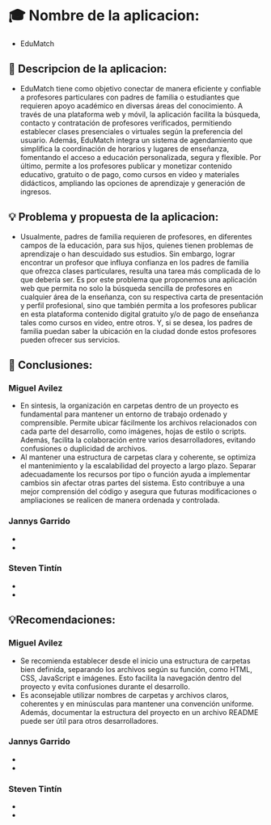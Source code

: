 # 🎓  Nombre de la aplicacion: 
- EduMatch
## 📘 Descripcion de la aplicacion:
- EduMatch tiene como objetivo conectar de manera eficiente y confiable a profesores particulares con padres de familia o estudiantes que requieren apoyo académico en diversas áreas del conocimiento. A través de una plataforma web y móvil, la aplicación facilita la búsqueda, contacto y contratación de profesores verificados, permitiendo establecer clases presenciales o virtuales según la preferencia del usuario. Además, EduMatch integra un sistema de agendamiento que simplifica la coordinación de horarios y lugares de enseñanza, fomentando el acceso a educación personalizada, segura y flexible. Por último, permite a los profesores publicar y monetizar contenido educativo, gratuito o de pago, como cursos en video y materiales didácticos, ampliando las opciones de aprendizaje y generación de ingresos.
## 💡 Problema y propuesta de la aplicacion:
- Usualmente, padres de familia requieren de profesores, en diferentes campos de la educación, para sus hijos, quienes tienen problemas de aprendizaje o han descuidado sus estudios. Sin embargo, lograr encontrar un profesor que influya confianza en los padres de familia que ofrezca clases particulares, resulta una tarea más complicada de lo que debería ser. Es por este problema que proponemos una aplicación web que permita no solo la búsqueda sencilla de profesores en cualquier área de la enseñanza, con su respectiva carta de presentación y perfil profesional, sino que también permita a los profesores publicar en esta plataforma contenido digital gratuito y/o de pago de enseñanza tales como cursos en video, entre otros. Y, si se desea, los padres de familia puedan saber la ubicación en la ciudad donde estos profesores pueden ofrecer sus servicios.



## 📌 Conclusiones:
### Miguel Avilez
- En sintesis, la organización en carpetas dentro de un proyecto es fundamental para mantener un entorno de trabajo ordenado y comprensible. Permite ubicar fácilmente los archivos relacionados con cada parte del desarrollo, como imágenes, hojas de estilo o scripts. Además, facilita la colaboración entre varios desarrolladores, evitando confusiones o duplicidad de archivos.
- Al mantener una estructura de carpetas clara y coherente, se optimiza el mantenimiento y la escalabilidad del proyecto a largo plazo. Separar adecuadamente los recursos por tipo o función ayuda a implementar cambios sin afectar otras partes del sistema. Esto contribuye a una mejor comprensión del código y asegura que futuras modificaciones o ampliaciones se realicen de manera ordenada y controlada.
### Jannys Garrido
- 
- 
### Steven Tintín
- 
- 
## 💡Recomendaciones:
### Miguel Avilez
- Se recomienda establecer desde el inicio una estructura de carpetas bien definida, separando los archivos según su función, como HTML, CSS, JavaScript e imágenes. Esto facilita la navegación dentro del proyecto y evita confusiones durante el desarrollo.
- Es aconsejable utilizar nombres de carpetas y archivos claros, coherentes y en minúsculas para mantener una convención uniforme. Además, documentar la estructura del proyecto en un archivo README puede ser útil para otros desarrolladores.
### Jannys Garrido
- 
- 
### Steven Tintín
- 
- 



